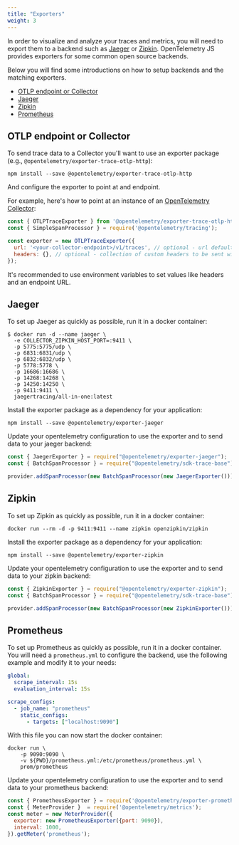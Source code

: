 ```yaml
---
title: "Exporters"
weight: 3
---
```


In order to visualize and analyze your traces and metrics, you will need to export them to a  backend such as [Jaeger](https://www.jaegertracing.io/) or [Zipkin](https://zipkin.io/). OpenTelemetry JS provides exporters for some common open source backends.

Below you will find some introductions on how to setup backends and the matching exporters.

- [OTLP endpoint or Collector](#otlp-endpoint-or-collector)
- [Jaeger](#jaeger)
- [Zipkin](#zipkin)
- [Prometheus](#prometheus)

## OTLP endpoint or Collector

To send trace data to a Collector you'll want to use an exporter package (e.g., `@opentelemetry/exporter-trace-otlp-http`):

```shell
npm install --save @opentelemetry/exporter-trace-otlp-http
```

And configure the exporter to point at and endpoint.

For example, here's how to point at an instance of an [OpenTelemetry Collector](/docs/collector/getting-started/):

```js
const { OTLPTraceExporter } from '@opentelemetry/exporter-trace-otlp-http';
const { SimpleSpanProcessor } = require('@opentelemetry/tracing');

const exporter = new OTLPTraceExporter({
  url: '<your-collector-endpoint>/v1/traces', // optional - url default value is http://localhost:55681/v1/traces
  headers: {}, // optional - collection of custom headers to be sent with each request
});
```

It's recommended to use environment variables to set values like headers and an endpoint URL.

## Jaeger

To set up Jaeger as quickly as possible, run it in a docker container:

```shell
$ docker run -d --name jaeger \
  -e COLLECTOR_ZIPKIN_HOST_PORT=:9411 \
  -p 5775:5775/udp \
  -p 6831:6831/udp \
  -p 6832:6832/udp \
  -p 5778:5778 \
  -p 16686:16686 \
  -p 14268:14268 \
  -p 14250:14250 \
  -p 9411:9411 \
  jaegertracing/all-in-one:latest
```

Install the exporter package as a dependency for your application:

```shell
npm install --save @opentelemetry/exporter-jaeger
```

Update your opentelemetry configuration to use the exporter and to send data to your jaeger backend:

```javascript
const { JaegerExporter } = require("@opentelemetry/exporter-jaeger");
const { BatchSpanProcessor } = require("@opentelemetry/sdk-trace-base");

provider.addSpanProcessor(new BatchSpanProcessor(new JaegerExporter()))
```

## Zipkin

To set up Zipkin as quickly as possible, run it in a docker container:

```shell
docker run --rm -d -p 9411:9411 --name zipkin openzipkin/zipkin
```

Install the exporter package as a dependency for your application:

```shell
npm install --save @opentelemetry/exporter-zipkin
```

Update your opentelemetry configuration to use the exporter and to send data to your zipkin backend:

```javascript
const { ZipkinExporter } = require("@opentelemetry/exporter-zipkin");
const { BatchSpanProcessor } = require("@opentelemetry/sdk-trace-base");

provider.addSpanProcessor(new BatchSpanProcessor(new ZipkinExporter()))
```

## Prometheus

To set up Prometheus as quickly as possible, run it in a docker container.
You will need a `prometheus.yml` to configure the backend, use the following example
and modify it to your needs:

```yml
global:
  scrape_interval: 15s
  evaluation_interval: 15s

scrape_configs:
  - job_name: "prometheus"
    static_configs:
      - targets: ["localhost:9090"]
```

With this file you can now start the docker container:

```shell
docker run \
    -p 9090:9090 \
    -v ${PWD}/prometheus.yml:/etc/prometheus/prometheus.yml \
    prom/prometheus
```

Update your opentelemetry configuration to use the exporter and to send data to your prometheus backend:

```javascript
const { PrometheusExporter } = require('@opentelemetry/exporter-prometheus');
const { MeterProvider }  = require('@opentelemetry/metrics');
const meter = new MeterProvider({
  exporter: new PrometheusExporter({port: 9090}),
  interval: 1000,
}).getMeter('prometheus');
```
